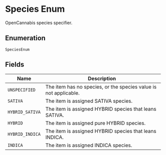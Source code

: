 
# Species Enum

OpenCannabis species specifier.

## Enumeration

`SpeciesEnum`

## Fields

| Name | Description |
|  --- | --- |
| `UNSPECIFIED` | The item has no species, or the species value is not applicable. |
| `SATIVA` | The item is assigned SATIVA species. |
| `HYBRID_SATIVA` | The item is assigned HYBRID species that leans SATIVA. |
| `HYBRID` | The item is assigned pure HYBRID species. |
| `HYBRID_INDICA` | The item is assigned HYBRID species that leans INDICA. |
| `INDICA` | The item is assigned INDICA species. |

